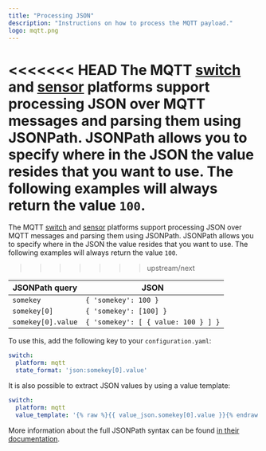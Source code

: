 ```yaml
---
title: "Processing JSON"
description: "Instructions on how to process the MQTT payload."
logo: mqtt.png
---
```


<<<<<<< HEAD
The MQTT [switch](/components/switch.mqtt/) and [sensor](/components/sensor.mqtt/) platforms support processing JSON over MQTT messages and parsing them using JSONPath. JSONPath allows you to specify where in the JSON the value resides that you want to use. The following examples will always return the value `100`.
=======
The MQTT [switch](/integrations/switch.mqtt/) and [sensor](/integrations/sensor.mqtt/) platforms support processing JSON over MQTT messages and parsing them using JSONPath. JSONPath allows you to specify where in the JSON the value resides that you want to use. The following examples will always return the value `100`.
>>>>>>> upstream/next

| JSONPath query | JSON |
| -------------- | ---- |
| `somekey` | `{ 'somekey': 100 }`
| `somekey[0]` | `{ 'somekey': [100] }`
| `somekey[0].value` | `{ 'somekey': [ { value: 100 } ] }`

To use this, add the following key to your `configuration.yaml`:

```yaml
switch:
  platform: mqtt
  state_format: 'json:somekey[0].value'
```
It is also possible to extract JSON values by using a value template:

```yaml
switch:
  platform: mqtt
  value_template: '{% raw %}{{ value_json.somekey[0].value }}{% endraw %}'
```

More information about the full JSONPath syntax can be found [in their documentation](https://github.com/kennknowles/python-jsonpath-rw#jsonpath-syntax).
